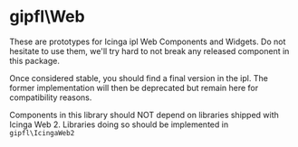 gipfl\\Web
==========

These are prototypes for Icinga ipl Web Components and Widgets. Do not hesitate
to use them, we'll try hard to not break any released component in this package.

Once considered stable, you should find a final version in the ipl. The former
implementation will then be deprecated but remain here for compatibility reasons.

Components in this library should NOT depend on libraries shipped with Icinga
Web 2. Libraries doing so should be implemented in ``gipfl\IcingaWeb2``

